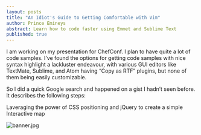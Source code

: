 ```yaml
---
layout: posts
title: "An Idiot's Guide to Getting Comfortable with Vim"
author: Prince Emineys
abstract: Learn how to code faster using Emmet and Sublime Text
published: true
---
```


I am working on my presentation for ChefConf. I plan to have quite a lot of code samples. I’ve found the options for getting code samples with nice syntax highlight a lackluster endeavour, with various GUI editors like TextMate, Sublime, and Atom having “Copy as RTF” plugins, but none of them being easily customizable.

So I did a quick Google search and happened on a gist I hadn’t seen before. It describes the following steps:

Laveraging the power of CSS positioning and jQuery to create a simple Interactive map 

![banner.jpg]({{site.baseurl}}/images/banner.jpg)
